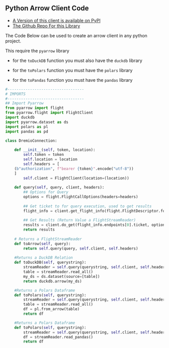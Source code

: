 ## Python Arrow Client Code

- [A Version of this client is available on PyPl](https://pypi.org/project/dremio-simple-query/)
- [The Github Repo For this Library](https://github.com/developer-advocacy-dremio/dremio_simple_query)

The Code Below can be used to create an arrow client in any python project.

This require the `pyarrow` library

- for the `toDuckDB` function you must also have the `duckdb` library

- for the `toPolars` function you must have the `polars` library

- for the `toPandas` function you must have the `pandas` library


```py
#----------------------------------
# IMPORTS
#----------------------------------
## Import Pyarrow
from pyarrow import flight
from pyarrow.flight import FlightClient
import duckdb
import pyarrow.dataset as ds
import polars as pl
import pandas as pd

class DremioConnection:
    
    def __init__(self, token, location):
        self.token = token
        self.location = location
        self.headers = [
    (b"authorization", f"bearer {token}".encode("utf-8"))
    ]
        self.client = FlightClient(location=(location))
        
    def query(self, query, client, headers):
        ## Options for Query
        options = flight.FlightCallOptions(headers=headers)
        
        ## Get ticket to for query execution, used to get results
        flight_info = client.get_flight_info(flight.FlightDescriptor.for_command(query), options)
    
        ## Get Results (Return Value a FlightStreamReader)
        results = client.do_get(flight_info.endpoints[0].ticket, options)
        return results
        
    # Returns a FlightStreamReader
    def toArrow(self, query):
        return self.query(query, self.client, self.headers)
    
    #Returns a DuckDB Relation
    def toDuckDB(self, querystring):
        streamReader = self.query(querystring, self.client, self.headers)
        table = streamReader.read_all()
        my_ds = ds.dataset(source=[table])
        return duckdb.arrow(my_ds)

    #Returns a Polars Dataframe
    def toPolars(self, querystring):
        streamReader = self.query(querystring, self.client, self.headers)
        table = streamReader.read_all()
        df = pl.from_arrow(table)
        return df

    #Returns a Polars Dataframe
    def toPolars(self, querystring):
        streamReader = self.query(querystring, self.client, self.headers)
        df = streamReader.read_pandas()
        return df
```
